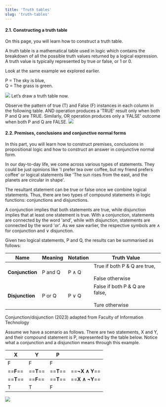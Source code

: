 ```yaml
---
title: 'Truth tables'
slug: 'truth-tables'
---
```


#### 2.1. Constructing a truth table

On this page, you will learn how to construct a truth table.

A truth table is a mathematical table used in logic which contains the breakdown of all the possible truth values returned by a logical expression. A truth value is typically represented by true or false, or 1 or 0.

Look at the same example we explored earlier. 

P = The sky is blue,  
Q = The grass is green.

![](https://static.meri.garden/98248b3a41f37f03393f002e65a3c8cd.png)
Let’s draw a truth table now.

Observe the pattern of true (T) and False (F) instances in each column in the following table. AND operation produces a 'TRUE' result only when both P and Q are TRUE. Similarly, OR operation produces only a 'FALSE' outcome when both P and Q are FALSE.
![](https://static.meri.garden/6b2445281598c006fa52618390a0e840.png)

#### 2.2. Premises, conclusions and conjunctive normal forms

In this part, you will learn how to construct premises, conclusions in propositional logic and how to construct an answer in conjunctive normal form.

In our day-to-day life, we come across various types of statements. They could be just opinions like 'I prefer tea over coffee, but my friend prefers coffee' or logical statements like 'The sun rises from the east, and the planets are circular in shape'.

The resultant statement can be true or false once we combine logical statements. Thus, there are two types of compound statements in logic functions: conjunctions and disjunctions.

A conjunction implies that both statements are true, while disjunction implies that at least one statement is true. With a conjunction, statements are connected by the word 'and', while with disjunction, statements are connected by the word 'or'. As we saw earlier, the respective symbols are ∧ for conjunction and ∨ disjunction.

Given two logical statements, P and Q, the results can be summarised as follows:

|**Name**|**Meaning**|**Notation**|**Truth Value**|
|---|---|---|---|
|**Conjunction**|P and Q|P ∧ Q|True if both P & Q are true,<br><br>False otherwise|
|**Disjunction**|P or Q|P ∨ Q|False if both P & Q are false,<br><br>Ture otherwise|

Conjunction/disjunction (2023) adapted from Faculty of Information Technology

Assume we have a scenario as follows. There are two statements, X and Y, and their compound statement is P, represented by the table below. Notice what a conjunction and a disjunction means through this example.


| **X** | **Y** | **P** |            |
| ----- | ----- | ----- | ---------- |
| F     | F     | F     |            |
| ==**F**== | ==**T**== | ==**T**== | ==**¬X ∧ Y**== |
| ==**T**== | ==**F**== | ==**T**== | ==**X ∧ ¬Y**== |
| T     | T     | F     |            |

![](https://static.meri.garden/733b959c06e855c679de723dfa10871d.png)
